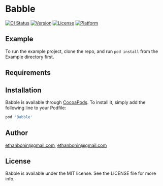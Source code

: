 # Babble

[![CI Status](https://img.shields.io/travis/ethanbonin@gmail.com/Babble.svg?style=flat)](https://travis-ci.org/ethanbonin@gmail.com/Babble)
[![Version](https://img.shields.io/cocoapods/v/Babble.svg?style=flat)](https://cocoapods.org/pods/Babble)
[![License](https://img.shields.io/cocoapods/l/Babble.svg?style=flat)](https://cocoapods.org/pods/Babble)
[![Platform](https://img.shields.io/cocoapods/p/Babble.svg?style=flat)](https://cocoapods.org/pods/Babble)

## Example

To run the example project, clone the repo, and run `pod install` from the Example directory first.

## Requirements

## Installation

Babble is available through [CocoaPods](https://cocoapods.org). To install
it, simply add the following line to your Podfile:

```ruby
pod 'Babble'
```

## Author

ethanbonin@gmail.com, ethanbonin@gmail.com

## License

Babble is available under the MIT license. See the LICENSE file for more info.
